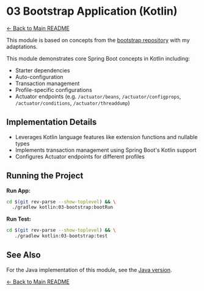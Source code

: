 # 03 Bootstrap Application (Kotlin)

[← Back to Main README](../../README.md)

This module is based on concepts from the [bootstrap repository](https://github.com/reactive-spring-book/bootstrap) with my adaptations.

This module demonstrates core Spring Boot concepts in Kotlin including:

- Starter dependencies
- Auto-configuration
- Transaction management
- Profile-specific configurations
- Actuator endpoints (e.g. `/actuator/beans`, `/actuator/configprops`, `/actuator/conditions`, `/actuator/threaddump`)

## Implementation Details

- Leverages Kotlin language features like extension functions and nullable types
- Implements transaction management using Spring Boot's Kotlin support
- Configures Actuator endpoints for different profiles

## Running the Project

**Run App:**

```bash
cd $(git rev-parse --show-toplevel) && \
  ./gradlew kotlin:03-bootstrap:bootRun
```

**Run Test:**

```bash
cd $(git rev-parse --show-toplevel) && \
   ./gradlew kotlin:03-bootstrap:test
```

## See Also

For the Java implementation of this module, see the [Java version](../../java/03-bootstrap).

[← Back to Main README](../../README.md)
